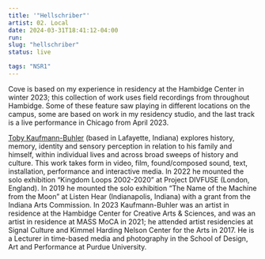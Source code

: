 ```yaml
---
title: '"Hellschriber"'
artist: 02. Local
date: 2024-03-31T18:41:12-04:00
run: 
slug: "hellschriber"
status: live

tags: "NSR1"
---
```


Cove is based on my experience in residency at the Hambidge Center in winter 2023; this collection of work uses field recordings from throughout Hambidge. Some of these feature saw playing in different locations on the campus, some are based on work in my residency studio, and the last track is a live performance in Chicago from April 2023.

[Toby Kaufmann-Buhler](https://oscillation.org/) (based in Lafayette, Indiana) explores history, memory, identity and sensory perception in relation to his family and himself, within individual lives and across broad sweeps of history and culture. This work takes form in video, film, found/composed sound, text, installation, performance and interactive media. In 2022 he mounted the solo exhibition “Kingdom Loops 2002-2020” at Project DIVFUSE (London, England). In 2019 he mounted the solo exhibition “The Name of the Machine from the Moon” at Listen Hear (Indianapolis, Indiana) with a grant from the Indiana Arts Commission. In 2023 Kaufmann-Buhler was an artist in residence at the Hambidge Center for Creative Arts & Sciences, and was an artist in residence at MASS MoCA in 2021; he attended artist residencies at Signal Culture and Kimmel Harding Nelson Center for the Arts in 2017. He is a Lecturer in time-based media and photography in the School of Design, Art and Performance at Purdue University.